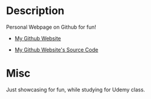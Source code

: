 # Description
Personal Webpage on Github for fun!

* [My Github Website](https://animehunter123.github.io/)

* [My Github Website's Source Code](https://github.com/animehunter123/animehunter123.github.io)

# Misc 
Just showcasing for fun, while studying for Udemy class.